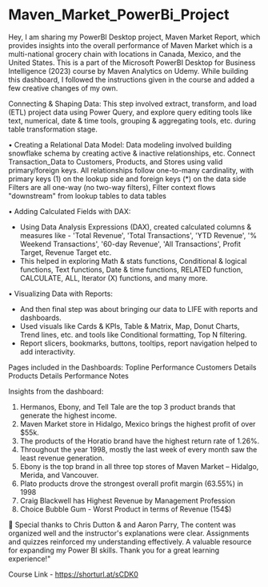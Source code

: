 # Maven_Market_PowerBi_Project

Hey, 
I am sharing my PowerBI Desktop project, Maven Market Report, which provides insights into the overall performance of Maven Market which is a multi-national grocery chain with locations in Canada, Mexico, and the United States. This is a part of the Microsoft PowerBI Desktop for Business Intelligence (2023) course by Maven Analytics on Udemy. While building this dashboard, I followed the instructions given in the course and added a few creative changes of my own.
 

Connecting & Shaping Data:
This step involved extract, transform, and load (ETL)  project data using Power Query, and explore query editing tools like text, numerical, date & time tools, grouping & aggregating tools, etc. during table transformation stage.

• Creating a Relational Data Model:
Data modeling involved building snowflake schema by creating active & inactive relationships, etc.
Connect Transaction_Data to Customers, Products, and Stores using valid primary/foreign keys.
All relationships follow one-to-many cardinality, with primary keys (1) on the lookup side and foreign keys (*) on the data side
Filters are all one-way (no two-way filters), Filter context flows "downstream" from lookup tables to data tables

• Adding Calculated Fields with DAX:
- Using Data Analysis Expressions (DAX), created calculated columns & measures like - 'Total Revenue', 'Total Transactions', 'YTD Revenue', '% Weekend Transactions', '60-day Revenue', 'All Transactions', Profit Target, Revenue Target etc.
- This helped in exploring Math & stats functions, Conditional & logical functions, Text functions, Date & time functions, RELATED function, CALCULATE, ALL, Iterator (X) functions,  and many more.

• Visualizing Data with Reports:
- And then final step was about bringing our data to LIFE with reports and dashboards.
- Used visuals like Cards & KPIs, Table & Matrix, Map, Donut Charts, Trend lines, etc. and tools like Conditional formatting, Top N filtering.
- Report slicers, bookmarks, buttons, tooltips, report navigation helped to add interactivity.

Pages included in the Dashboards:
Topline Performance
Customers Details
Products Details
Performance Notes


Insights from the dashboard:
1. Hermanos, Ebony, and Tell Tale are the top 3 product brands that generate the highest income.
2. Maven Market store in Hidalgo, Mexico brings the highest profit of over $55k.
3. The products of the Horatio brand have the highest return rate of 1.26%.
4. Throughout the year 1998, mostly the last week of every month saw the least revenue generation.
5. Ebony is the top brand in all three top stores of Maven Market – Hidalgo, Merida, and Vancouver.
6. Plato products drove the strongest overall profit margin (63.55%) in 1998 
7. Craig Blackwell has Highest Revenue by Management Profession
8. Choice Bubble Gum - Worst Product in terms of Revenue (154$)


🤝 Special thanks to Chris Dutton & and Aaron Parry, The content was organized well and the instructor's explanations were clear. Assignments and quizzes reinforced my understanding effectively. A valuable resource for expanding my Power BI skills. Thank you for a great learning experience!"

Course Link - https://shorturl.at/sCDK0


 




















